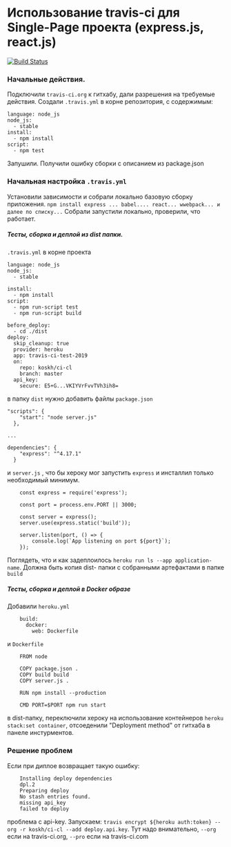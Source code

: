 # Использование travis-ci для Single-Page проекта (express.js, react.js)
[![Build Status](https://travis-ci.org/koskh/ci-cl.svg?branch=master)](https://travis-ci.org/koskh/ci-cl)

### Начальные действия. 
Подключили `travis-ci.org` к гитхабу, дали разрешения на требуемые действия.
Создали `.travis.yml` в корне репозитория, с содержимым:
```
language: node_js
node_js:
  - stable
install:
  - npm install
script:
  - npm test
```  
Запушили. Получили ошибку сборки с описанием из package.json 

### Начальная настройка `.travis.yml`
Установили зависимости и собрали локально базовую сборку приложения.
`npm install express ... babel.... react... wwebpack... и далее по списку...`
Собрали запустили локально, проверили, что работает.

##### Тесты, сборка и деплой из dist папки.
`.travis.yml` в корне проекта
```
language: node_js
node_js:
  - stable

install:
  - npm install
script:
  - npm run-script test
  - npm run-script build

before_deploy:
  - cd ./dist
deploy:
  skip_cleanup: true
  provider: heroku
  app: travis-ci-test-2019
  on:
    repo: koskh/ci-cl
    branch: master
  api_key:
    secure: E5+G...VKIYVrFvvTVh3ih8=

```
в папку `dist` нужно добавить файлы `package.json`
```
"scripts": {
    "start": "node server.js"
  },

...

dependencies": {
    "express": "^4.17.1"
  }
```
 
 и `server.js` , что бы хероку мог запустить `express` и инсталлил только необходимый минимум.
```
    const express = require('express');
    
    const port = process.env.PORT || 3000;
    
    const server = express();
    server.use(express.static('build'));
    
    server.listen(port, () => {
        console.log(`App listening on port ${port}`);
    });

```

Поглядеть, что и как задеплоилось `heroku run ls --app application-name`. Должна быть
копия dist- папки с собранными артефактами в папке `build`

##### Тесты, сборка и деплой в Docker образе

Добавили `heroku.yml`
```
    build:
      docker:
        web: Dockerfile
```
 и `Dockerfile`

```
    FROM node
    
    COPY package.json .
    COPY build build
    COPY server.js .
    
    RUN npm install --production
    
    CMD PORT=$PORT npm run start
```
 в dist-папку, переключили хероку на использование контейнеров `heroku stack:set container`, отсоеденили 
 "Deployment method" от гитхаба в панеле инстурментов. 

### Решение проблем
Если при диплое возвращает такую ошибку:

```
    Installing deploy dependencies
    dpl.2
    Preparing deploy
    No stash entries found.
    missing api_key
    failed to deploy
```
проблема с api-key.  Запускаем: `travis encrypt ${heroku auth:token} --org -r koskh/ci-cl --add deploy.api.key`.
Тут надо внимательно, `--org` если на travis-ci.org, `--pro` если на travis-ci.com
